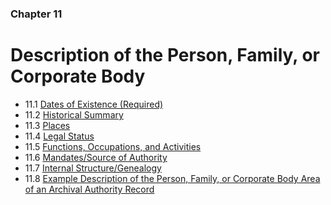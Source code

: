 ### Chapter 11

# Description of the Person, Family, or Corporate Body

* 11.1   [Dates of Existence (Required)](01_dates_of_existence.html)
* 11.2   [Historical Summary](02_historical_summary.html)
* 11.3   [Places](03_places.html)
* 11.4   [Legal Status](04_legal_status.html)
* 11.5   [Functions, Occupations, and Activities](05_functions_occupations_and_activities.html)
* 11.6   [Mandates/Source of Authority](06_mandatessource_of_authority.html)
* 11.7   [Internal Structure/Genealogy](07_internal_structure_genealogy.html)
* 11.8   [Example Description of the Person, Family, or Corporate Body Area of an Archival Authority Record](08_example.html)

